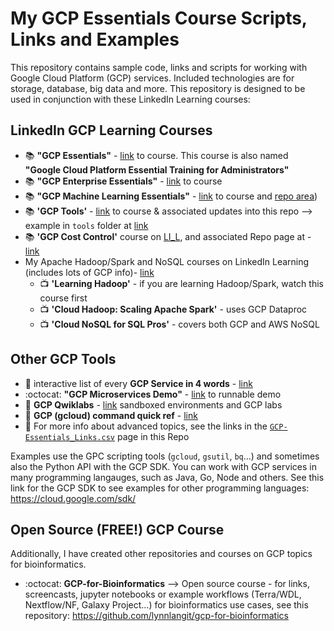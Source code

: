 # My GCP Essentials Course Scripts, Links and Examples

This repository contains sample code, links and scripts for working with Google Cloud Platform (GCP) services. Included technologies are for storage, database, big data and more.  This repository is designed to be used in conjunction with these LinkedIn Learning courses: 

## LinkedIn GCP Learning Courses

- 📚 **"GCP Essentials"** - [link](https://www.linkedin.com/learning/google-cloud-platform-essential-training-for-administrators-22141609) to course. This course is also named **"Google Cloud Platform Essential Training for Administrators"**
- 📚 **"GCP Enterprise Essentials"** - [link](https://www.linkedin.com/learning/google-cloud-platform-for-enterprise-essential-training-22140980) to course
- 📚 **"GCP Machine Learning Essentials"** - [link](https://www.linkedin.com/learning/google-cloud-platform-for-machine-learning-essential-training) to course and [repo area](https://github.com/lynnlangit/gcp-essentials/tree/master/6_AI-ML))
- 📚 **'GCP Tools'** - [link](https://www.linkedin.com/learning/learning-google-cloud-developer-and-devops-tools) to course & associated updates into this repo --> example in `tools` folder at [link](https://github.com/lynnlangit/gcp-essentials/tree/master/0_setup_and_iam_and_costs/tools)
- 📚 **'GCP Cost Control'** course on [LI_L](https://www.linkedin.com/learning/google-cloud-controlling-cost), and associated Repo page at -  [link](https://github.com/lynnlangit/gcp-essentials/tree/master/0_setup_and_iam_and_costs/0c_cost_control)
- My Apache Hadoop/Spark and NoSQL courses on LinkedIn Learning (includes lots of GCP info)- [link](https://www.linkedin.com/learning/search?entityType=COURSE&keywords=hadoop%20spark%20langit)
  - 📺 **'Learning Hadoop'** - if you are learning Hadoop/Spark, watch this course first
  - 📺 **'Cloud Hadoop: Scaling Apache Spark'** - uses GCP Dataproc
  - 📺 **'Cloud NoSQL for SQL Pros'** - covers both GCP and AWS NoSQL

## Other GCP Tools

- 📝 interactive list of every **GCP Service in 4 words** - [link](https://googlecloudcheatsheet.withgoogle.com/)
- :octocat: **"GCP Microservices Demo"** - [link](https://github.com/GoogleCloudPlatform/microservices-demo) to runnable demo
- 📔 **GCP Qwiklabs** - [link](https://www.qwiklabs.com/) sandboxed environments and GCP labs
- 📘 **GCP (gcloud) command quick ref** - [link](https://github.com/gagandeepreehal/Cheatsheets/blob/main/Network%2C%20Cloud%20%26%20Security/Google%20Cloud.pdf)
- 📘 For more info about advanced topics, see the links in the [`GCP-Essentials_Links.csv`](https://github.com/lynnlangit/gcp-essentials/blob/master/GCP-Essentials-Links.csv) page in this Repo

Examples use the GPC scripting tools (`gcloud`, `gsutil`, `bq`...) and sometimes also the Python API with the GCP SDK.  You can work with GCP services in many programming langauges, such as Java, Go, Node and others. See this link for the GCP SDK to see examples for other programming languages: https://cloud.google.com/sdk/  

## Open Source (FREE!) GCP Course

Additionally, I have created other repositories and courses on GCP topics for bioinformatics.  

- :octocat: **GCP-for-Bioinformatics** --> Open source course - for links, screencasts, jupyter notebooks or example workflows (Terra/WDL, Nextflow/NF, Galaxy Project...) for bioinformatics use cases, see this repository: https://github.com/lynnlangit/gcp-for-bioinformatics



